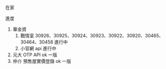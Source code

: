 在家

進度

1. 華金資 
   1. 戰情室 30926、30925、30924、30923、30922、30920、30465、30464、30458 進行中
   2. 小官網 api 進行中
3. 元大 OTP API ok 一版
4. 仲介 預售屋實價登錄 ok 一版
